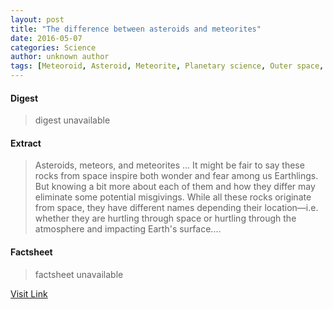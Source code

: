 ```yaml
---
layout: post
title: "The difference between asteroids and meteorites"
date: 2016-05-07
categories: Science
author: unknown author
tags: [Meteoroid, Asteroid, Meteorite, Planetary science, Outer space, Space science, Astronomy, Solar System, Physical sciences, Local Interstellar Cloud, Bodies of the Solar System, Astronomical objects]
---
```



#### Digest
>digest unavailable

#### Extract
>Asteroids, meteors, and meteorites … It might be fair to say these rocks from space inspire both wonder and fear among us Earthlings. But knowing a bit more about each of them and how they differ may eliminate some potential misgivings. While all these rocks originate from space, they have different names depending their location—i.e. whether they are hurtling through space or hurtling through the atmosphere and impacting Earth's surface....

#### Factsheet
>factsheet unavailable

[Visit Link](http://phys.org/news352541577.html)


